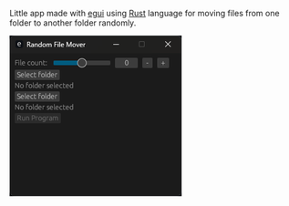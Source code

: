 Little app made with [egui](https://www.egui.rs/) using [Rust](https://www.rust-lang.org/) language for moving files from one folder to another folder randomly.

<img src="demo.png">